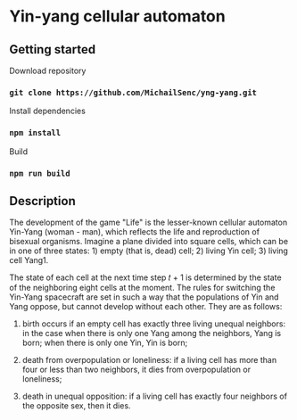 # Yin-yang cellular automaton

## Getting started

Download repository

### `git clone https://github.com/MichailSenc/yng-yang.git`

Install dependencies

### `npm install`

Build

### `npm run build`

## Description

The development of the game "Life" is the lesser-known cellular automaton Yin-Yang (woman - man), which reflects the life and reproduction of bisexual organisms. Imagine a plane divided into square cells, which can be in one of three states: 1) empty (that is, dead) cell; 2) living Yin cell; 3) living cell Yang1.

The state of each cell at the next time step 𝑡 + 1 is determined by the state of the neighboring eight cells at the moment. The rules for switching the Yin-Yang spacecraft are set in such a way that the populations of Yin and Yang oppose, but cannot develop without each other. They are as follows:

1. birth occurs if an empty cell has exactly three living unequal neighbors: in the case when there is only one Yang among the neighbors, Yang is born; when there is only one Yin, Yin is born;

2. death from overpopulation or loneliness: if a living cell has more than four or less than two neighbors, it dies from overpopulation or loneliness;

3. death in unequal opposition: if a living cell has exactly four neighbors of the opposite sex, then it dies.
